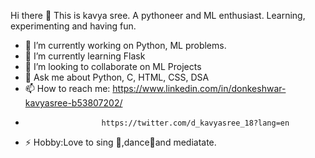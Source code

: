    Hi there 👋
   This is kavya sree. 
   A pythoneer and ML enthusiast. Learning, experimenting and having fun.
 
- 🔭 I’m currently working on Python, ML problems.
- 🌱 I’m currently learning Flask
- 👯 I’m looking to collaborate on ML Projects
- 💬 Ask me about Python, C, HTML, CSS, DSA
- 📫 How to reach me: https://www.linkedin.com/in/donkeshwar-kavyasree-b53807202/ 
- 
                       https://twitter.com/d_kavyasree_18?lang=en
- ⚡ Hobby:Love to sing 🎤,dance💃and mediatate.


